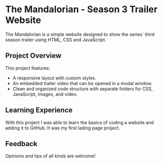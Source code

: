# The Mandalorian - Season 3 Trailer Website

The Mandalorian is a simple website designed to show the series` third season trailer using HTML, CSS and JavaScript.

## Project Overview

This project features:
- A responsive layout with custom styles.
- An embedded trailer video that can be opened in a modal window.
- Clean and organized code structure with separate folders for CSS, JavaScript, images, and video.

## Learning Experience

With this project I was able to learn the basics of coding a website and adding it to GitHub. It was my first lading page project.

## Feedback

Opinions and tips of all kinds are welcome!

